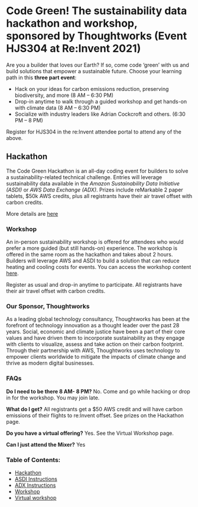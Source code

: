 ## 
# Code Green! The sustainability data hackathon and workshop, sponsored by Thoughtworks (Event HJS304 at Re:Invent 2021)


Are you a builder that loves our Earth? If so, come code ‘green’ with us and build solutions that empower a sustainable future. Choose your learning path in this **three part event**:
- Hack on your ideas for carbon emissions reduction, preserving biodiversity, and more (8 AM – 6:30 PM)
- Drop-in anytime to walk through a guided workshop and get hands-on with climate data (8 AM – 6:30 PM)
- Socialize with industry leaders like Adrian Cockcroft and others. (6:30 PM – 8 PM)

Register for HJS304 in the re:Invent attendee portal to attend any of the above.

## Hackathon
The Code Green Hackathon is an all-day coding event for builders to solve a sustainability-related technical challenge. Entries will leverage sustainability data available in the *Amazon Sustainability Data Initiative (ASDI)* or *AWS Data Exchange (ADX)*. Prizes include reMarkable 2 paper tablets, $50k AWS credits, plus all registrants have their air travel offset with carbon credits.

More details are [here](hackathon.md)

### Workshop 
An in-person sustainability workshop is offered for attendees who would prefer a more guided (but still hands-on) experience. The workshop is offered in the same room as the hackathon and takes about 2 hours. Builders will leverage AWS and ASDI to build a solution that can reduce heating and cooling costs for events.  You can access the workshop content [here](https://catalog.us-east-1.prod.workshops.aws/v2/workshops/e2226f3d-4c4c-4a4a-bf8b-4f05209f02fd/en-US). 
 
Register as usual and drop-in anytime to participate. All registrants have their air travel offset with carbon credits.

### Our Sponsor, Thoughtworks
As a leading global technology consultancy, Thoughtworks has been at the forefront of technology innovation as a thought leader over the past 28 years. Social, economic and climate justice have been a part of their core values and have driven them to incorporate sustainability as they engage with clients to visualize, assess and take action on their carbon footprint. Through their partnership with AWS, Thoughtworks uses technology to empower clients worldwide to mitigate the impacts of climate change and thrive as modern digital businesses.
 
### FAQs
**Do I need to be there 8 AM- 8 PM?**
No. Come and go while hacking or drop in for the workshop. You may join late.

**What do I get?**
All registrants get a $50 AWS credit and will have carbon emissions of their flights to re:Invent offset. See prizes on the Hackathon page.

**Do you have a virtual offering?**
Yes. See the Virtual Workshop page.

**Can I just attend the Mixer?**
Yes

### Table of Contents: 
- [Hackathon](hackathon.md)
- [ASDI Instructions](ASDI-Instructions.md)
- [ADX Instructions](ADX-Instructions.md) 
- [Workshop](workshop.md)
- [Virtual workshop](virtualws.md)

                                                                                                          
